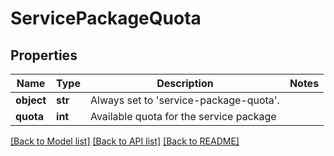 # ServicePackageQuota

## Properties
Name | Type | Description | Notes
------------ | ------------- | ------------- | -------------
**object** | **str** | Always set to &#39;service-package-quota&#39;. | 
**quota** | **int** | Available quota for the service package | 

[[Back to Model list]](../README.md#documentation-for-models) [[Back to API list]](../README.md#documentation-for-api-endpoints) [[Back to README]](../README.md)



